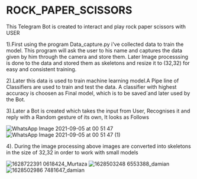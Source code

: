 # ROCK_PAPER_SCISSORS
 
 
 This Telegram Bot is created to interact and play rock paper scissors with USER
 
 1).First using the program Data_capture.py i've collected data to train the model. This program will ask the user to his name and captures the data given by him through the camera and store them. Later Image processsing is done to the data and stored them as skeletons and resize it to (32,32) for easy and consistent training.
 
 2).Later this data is used to train machine learning model.A Pipe line of Classifiers are used to train and test the data. A classifier with highest accuracy is choosen as Final model, which is to be saved´and later used by the Bot.
 
3).Later a Bot is created which takes the input from User, Recognises it and reply with a Random gesture of its own, It looks as Follows


![WhatsApp Image 2021-09-05 at 00 51 47](https://user-images.githubusercontent.com/84836313/132109783-08d10198-8a96-4d74-922a-64e9ad128d32.jpeg)
![WhatsApp Image 2021-09-05 at 00 51 47 (1)](https://user-images.githubusercontent.com/84836313/132109784-b4ac0c93-b0b7-4d91-9660-335155a5c55f.jpeg)

4). During the image processing above images are converted into skeletons in the size of 32,32 in order to work with small models

![1628722391 0618424_Murtaza](https://user-images.githubusercontent.com/84836313/132301759-9406dc7b-dace-4d22-a7ed-c3600c7045b3.png)
![1628503248 6553388_damian](https://user-images.githubusercontent.com/84836313/132301824-935a4fa2-e611-4783-abe6-b2b9426825e2.png)
![1628502986 7481647_damian](https://user-images.githubusercontent.com/84836313/132301919-e21ba467-25df-40a3-8bf4-97127d6d6c84.png)
  
